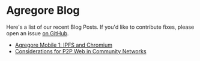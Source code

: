 # Agregore Blog

Here's a list of our recent Blog Posts.
If you'd like to contribute fixes, please open an issue [on GitHub](https://github.com/AgregoreWeb/website).

- [Agregore Mobile 1: IPFS and Chromium](./2022/04/ipfs-with-chromium)
- [Considerations for P2P Web in Community Networks](./2022/09/considerations-for-p2p-web-community-networks)
